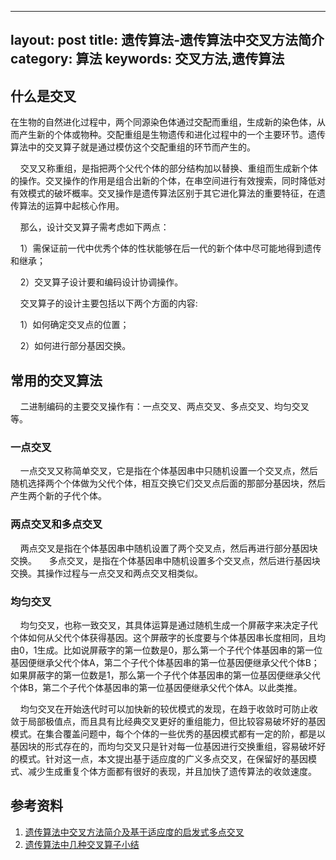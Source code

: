 
---
layout: post
title: 遗传算法-遗传算法中交叉方法简介
category: 算法
keywords: 交叉方法,遗传算法
---

## 什么是交叉

在生物的自然进化过程中，两个同源染色体通过交配而重组，生成新的染色体，从而产生新的个体或物种。交配重组是生物遗传和进化过程中的一个主要环节。遗传算法中的交叉算子就是通过模仿这个交配重组的环节而产生的。

    交叉又称重组，是指把两个父代个体的部分结构加以替换、重组而生成新个体的操作。交叉操作的作用是组合出新的个体，在串空间进行有效搜索，同时降低对有效模式的破坏概率。交叉操作是遗传算法区别于其它进化算法的重要特征，在遗传算法的运算中起核心作用。

    那么，设计交叉算子需考虑如下两点：

    1）需保证前一代中优秀个体的性状能够在后一代的新个体中尽可能地得到遗传和继承；

    2）交叉算子设计要和编码设计协调操作。

    交叉算子的设计主要包括以下两个方面的内容:

    1）如何确定交叉点的位置；

    2）如何进行部分基因交换。

## 常用的交叉算法
    二进制编码的主要交叉操作有：一点交叉、两点交叉、多点交叉、均匀交叉等。

### 一点交叉
    一点交叉又称简单交叉，它是指在个体基因串中只随机设置一个交叉点，然后随机选择两个个体做为父代个体，相互交换它们交叉点后面的那部分基因块，然后产生两个新的子代个体。

### 两点交叉和多点交叉
    两点交叉是指在个体基因串中随机设置了两个交叉点，然后再进行部分基因块交换。
    多点交叉，是指在个体基因串中随机设置多个交叉点，然后进行基因块交换。其操作过程与一点交叉和两点交叉相类似。

### 均匀交叉
    均匀交叉，也称一致交叉，其具体运算是通过随机生成一个屏蔽字来决定子代个体如何从父代个体获得基因。这个屏蔽字的长度要与个体基因串长度相同，且均由0，1生成。比如说屏蔽字的第一位数是0，那么第一个子代个体基因串的第一位基因便继承父代个体A，第二个子代个体基因串的第一位基因便继承父代个体B；如果屏蔽字的第一位数是1，那么第一个子代个体基因串的第一位基因便继承父代个体B，第二个子代个体基因串的第一位基因便继承父代个体A。以此类推。

    均匀交叉在开始迭代时可以加快新的较优模式的发现，在趋于收敛时可防止收敛于局部极值点，而且具有比经典交叉更好的重组能力，但比较容易破坏好的基因模式。在集合覆盖问题中，每个个体的一些优秀的基因模式都有一定的阶，都是以基因块的形式存在的，而均匀交叉只是针对每一位基因进行交换重组，容易破坏好的模式。针对这一点，本文提出基于适应度的广义多点交叉，在保留好的基因模式、减少生成重复个体方面都有很好的表现，并且加快了遗传算法的收敛速度。



## 参考资料
1. [遗传算法中交叉方法简介及基于适应度的启发式多点交叉](https://blog.csdn.net/xujinpeng99/article/details/8982126)
2. [遗传算法中几种交叉算子小结](https://blog.csdn.net/u012750702/article/details/54563515)